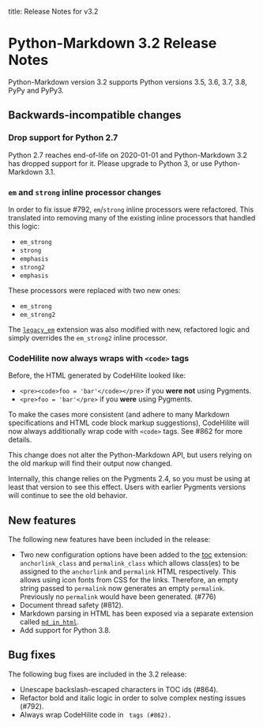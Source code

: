title: Release Notes for v3.2

# Python-Markdown 3.2 Release Notes

Python-Markdown version 3.2 supports Python versions 3.5, 3.6, 3.7, 3.8,
PyPy and PyPy3.

## Backwards-incompatible changes

### Drop support for Python 2.7

Python 2.7 reaches end-of-life on 2020-01-01 and Python-Markdown 3.2 has dropped
support for it. Please upgrade to Python 3, or use Python-Markdown 3.1.

### `em` and `strong` inline processor changes

In order to fix issue #792, `em`/`strong` inline processors were refactored. This
translated into removing many of the existing inline processors that handled this
logic:

* `em_strong`
* `strong`
* `emphasis`
* `strong2`
* `emphasis`

These processors were replaced with two new ones:

* `em_strong`
* `em_strong2`

The [`legacy_em`](../extensions/legacy_em.md) extension was also modified with new,
refactored logic and simply overrides the `em_strong2` inline processor.

### CodeHilite now always wraps with `<code>` tags

Before, the HTML generated by CodeHilite looked like:
- `<pre><code>foo = 'bar'</code></pre>` if you **were not** using Pygments.
- `<pre>foo = 'bar'</pre>`  if you **were** using Pygments.

To make the cases more consistent (and adhere to many Markdown specifications and 
HTML code block markup suggestions), CodeHilite will now always additionally wrap
code with `<code>` tags. See #862 for more details.

This change does not alter the Python-Markdown API, but users relying on the old 
markup will find their output now changed.

Internally, this change relies on the Pygments 2.4, so you must be using at least
that version to see this effect. Users with earlier Pygments versions will
continue to see the old behavior.

## New features

The following new features have been included in the release:

* Two new configuration options have been added to the [toc](../extensions/toc.md)
  extension: `anchorlink_class` and `permalink_class` which allows class(es) to be
  assigned to the `anchorlink` and `permalink` HTML respectively. This allows using 
  icon fonts from CSS for the links. Therefore, an empty string passed to `permalink`
  now generates an empty `permalink`. Previously no `permalink` would have been
  generated. (#776)
* Document thread safety (#812).
* Markdown parsing in HTML has been exposed via a separate extension called
  [`md_in_html`](../extensions/md_in_html.md).
* Add support for Python 3.8.

## Bug fixes

The following bug fixes are included in the 3.2 release:

* Unescape backslash-escaped characters in TOC ids (#864).
* Refactor bold and italic logic in order to solve complex nesting issues (#792).
* Always wrap CodeHilite code in <code> tags (#862).
